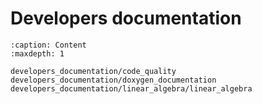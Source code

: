 # Developers documentation

```{toctree}
:caption: Content
:maxdepth: 1

developers_documentation/code_quality
developers_documentation/doxygen_documentation
developers_documentation/linear_algebra/linear_algebra
```
